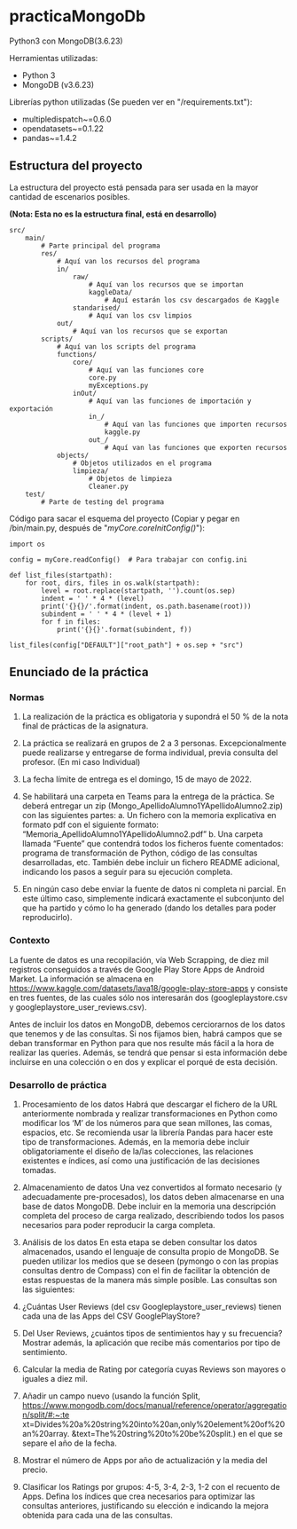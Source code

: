 # practicaMongoDb
Python3 con MongoDB(3.6.23)

Herramientas utilizadas:

- Python 3
- MongoDB (v3.6.23)

Librerías python utilizadas (Se pueden  ver en "/requirements.txt"):

- multipledispatch~=0.6.0
- opendatasets~=0.1.22
- pandas~=1.4.2

## Estructura del proyecto

La estructura del proyecto está pensada para ser usada en la mayor cantidad de escenarios posibles.

**(Nota: Esta no es la estructura final, está en desarrollo)**

    src/
        main/
            # Parte principal del programa
            res/
                # Aquí van los recursos del programa
                in/
                    raw/
                        # Aquí van los recursos que se importan
                        kaggleData/
                            # Aquí estarán los csv descargados de Kaggle
                    standarised/
                        # Aquí van los csv limpios
                out/
                    # Aquí van los recursos que se exportan
            scripts/    
                # Aquí van los scripts del programa
                functions/
                    core/
                        # Aquí van las funciones core
                        core.py
                        myExceptions.py
                    inOut/
                        # Aquí van las funciones de importación y exportación
                        in_/
                            # Aquí van las funciones que importen recursos
                            kaggle.py
                        out_/
                            # Aquí van las funciones que exporten recursos
                objects/
                    # Objetos utilizados en el programa
                    limpieza/
                        # Objetos de limpieza
                        Cleaner.py
        test/
            # Parte de testing del programa


Código para sacar el esquema del proyecto (Copiar y pegar en /bin/main.py, después de "_myCore.coreInitConfig()_"):

    import os

    config = myCore.readConfig()  # Para trabajar con config.ini

    def list_files(startpath):
        for root, dirs, files in os.walk(startpath):
            level = root.replace(startpath, '').count(os.sep)
            indent = ' ' * 4 * (level)
            print('{}{}/'.format(indent, os.path.basename(root)))
            subindent = ' ' * 4 * (level + 1)
            for f in files:
                print('{}{}'.format(subindent, f))

    list_files(config["DEFAULT"]["root_path"] + os.sep + "src")


## Enunciado de la práctica

### Normas
1. La realización de la práctica es obligatoria y supondrá el 50 % de la nota final de
prácticas de la asignatura.
2. La práctica se realizará en grupos de 2 a 3 personas. Excepcionalmente puede
realizarse y entregarse de forma individual, previa consulta del profesor. (En mi caso Individual)
3. La fecha límite de entrega es el domingo, 15 de mayo de 2022.
4. Se habilitará una carpeta en Teams para la entrega de la práctica. Se deberá entregar
un zip (Mongo_ApellidoAlumno1YApellidoAlumno2.zip) con las siguientes partes:
a. Un fichero con la memoria explicativa en formato pdf con el siguiente formato:
“Memoria_ApellidoAlumno1YApellidoAlumno2.pdf”
b. Una carpeta llamada “Fuente” que contendrá todos los ficheros fuente
comentados: programa de transformación de Python, código de las consultas
desarrolladas, etc. También debe incluir un fichero README adicional,
indicando los pasos a seguir para su ejecución completa.

5. En ningún caso debe enviar la fuente de datos ni completa ni parcial. En este último
caso, simplemente indicará exactamente el subconjunto del que ha partido y cómo lo
ha generado (dando los detalles para poder reproducirlo).

### Contexto
La fuente de datos es una recopilación, vía Web Scrapping, de diez mil registros
conseguidos a través de Google Play Store Apps de Android Market. La información se
almacena en https://www.kaggle.com/datasets/lava18/google-play-store-apps y consiste en
tres fuentes, de las cuales sólo nos interesarán dos (googleplaystore.csv y
googleplaystore_user_reviews.csv).

Antes de incluir los datos en MongoDB, debemos cerciorarnos de los datos que tenemos y
de las consultas.
Si nos fijamos bien, habrá campos que se deban transformar en Python para que nos
resulte más fácil a la hora de realizar las queries. Además, se tendrá que pensar si esta
información debe incluirse en una colección o en dos y explicar el porqué de esta decisión.

### Desarrollo de práctica
1. Procesamiento de los datos
Habrá que descargar el fichero de la URL anteriormente nombrada y realizar transformaciones
en Python como modificar los ‘M’ de los números para que sean millones, las comas, espacios,
etc. Se recomienda usar la librería Pandas para hacer este tipo de transformaciones.
Además, en la memoria debe incluir obligatoriamente el diseño de la/las colecciones, las
relaciones existentes e índices, así como una justificación de las decisiones tomadas.
2. Almacenamiento de datos
Una vez convertidos al formato necesario (y adecuadamente pre-procesados), los datos deben
almacenarse en una base de datos MongoDB. Debe incluir en la memoria una descripción
completa del proceso de carga realizado, describiendo todos los pasos necesarios para poder
reproducir la carga completa.
3. Análisis de los datos
En esta etapa se deben consultar los datos almacenados, usando el lenguaje de consulta
propio de MongoDB. Se pueden utilizar los medios que se deseen (pymongo o con las propias
consultas dentro de Compass) con el fin de facilitar la obtención de estas respuestas de la
manera más simple posible.
Las consultas son las siguientes:
1. ¿Cuántas User Reviews (del csv Googleplaystore_user_reviews) tienen cada una
de las Apps del CSV GooglePlayStore?
2. Del User Reviews, ¿cuántos tipos de sentimientos hay y su frecuencia? Mostrar
además, la aplicación que recibe más comentarios por tipo de sentimiento.

3. Calcular la media de Rating por categoría cuyas Reviews son mayores o iguales a
diez mil.
4. Añadir un campo nuevo (usando la función Split,
https://www.mongodb.com/docs/manual/reference/operator/aggregation/split/#:~:te
xt=Divides%20a%20string%20into%20an,only%20element%20of%20an%20array.
&text=The%20string%20to%20be%20split.) en el que se separe el año de la fecha.
5. Mostrar el número de Apps por año de actualización y la media del precio.
6. Clasificar los Ratings por grupos: 4-5, 3-4, 2-3, 1-2 con el recuento de Apps.
Defina los índices que crea necesarios para optimizar las consultas anteriores,
justificando su elección e indicando la mejora obtenida para cada una de las consultas.
